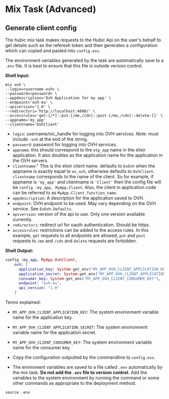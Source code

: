 # Mix Task (Advanced)

## Generate client config

The hubic mix task makes requests to the Hubic Api on the user's behalf to get details 
such as the referesh token and then generates a configuration which can copied and pasted into `config.exs`.

The environment variables generated by the task are automatically save to a `.env` file. It is best to ensure that this file is outside
version control.

**Shell Input:**

```shell
mix ovh \
--login=<username-ovh> \
--password=<password> \
--appdescription='Ovh Application for my app' \
--endpoint='ovh-eu' \
--apiversion='1.0' \
--redirecturi='http://localhost:4000/' \
--accessrules='get-[/*]::put-[/me,/cdn]::post-[/me,/cdn]::delete-[]' \
--appname='my_app'
--clientname='OvhClient'
```

- `login`: username/nic_handle for logging into OVH services. *Note*: must include `-ovh` at the end of the string.
- `password`: password for logging into OVH services.
- `appname`: this should correspond to the `otp_app` name in the elixir application. It also doubles as the application name 
for the application in the OVH servers.
- `clientname`:" This is the elixir client name. defaults to `ExOvh` when the appname is exactly equal to `ex_ovh`, otherwise defaults to `OvhClient`. `clientname` corresponds to the name of the client. So for example, if appname is `'my_app'` and clientname is
  `'Client'` then the config file will be `config :my_app, MyApp.Client`. Also, the client in application code can be referred
  to as `MyApp.Client.function_name`.
- `appdescription`: A description for the application saved to OVH.
- `endpoint`: OVH endpoint to be used. May vary depending on the OVH service. See `ExOvh.Defaults`.
- `apiversion`: version of the api to use. Only one version available currently.
- `redirecturi`: redirect url for oauth authentication. Should be https.
- `accessrules`: restrictions can be added to the access rules. In this example, `get` requests to all endpoints are allowed,
  `put` and `post` requests to `/me` and `/cdn` and `delete` requests are forbidden.

  
**Shell Output:**


```elixir
config :my_app, MyApp.OvhClient,
    ovh: [
      application_key: System.get_env("MY_APP_OVH_CLIENT_APPLICATION_KEY"),
      application_secret: System.get_env("MY_APP_OVH_CLIENT_APPLICATION_SECRET"),
      consumer_key: System.get_env("MY_APP_OVH_CLIENT_CONSUMER_KEY"),
      endpoint: "ovh-eu",
      api_version: "1.0"
    ]
```


Terms explained:

- `MY_APP_OVH_CLIENT_APPLICATION_KEY`: The system environment variable name for the application key.
- `MY_APP_OVH_CLIENT_APPLICATION_SECRET`: The system environment variable name for the application secret.
- `MY_APP_OVH_CLIENT_CONSUMER_KEY`: The system environment variable name for the consumer key.


- Copy the configuration outputted by the commandline to `config.exs`.


- The enviroment variables are saved to a file called `.env` automatically by the mix task.
**Do not add the `.env` file to version control.** Add the variables to the system environment
by running the command or some other commands as appropriate to the deployment method.

```shell
source .env
```